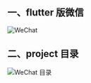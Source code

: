 ## 一、flutter 版微信

![WeChat](https://upload-images.jianshu.io/upload_images/13588982-6c0c3580714ee3f9.png?imageMogr2/auto-orient/strip%7CimageView2/2/w/1240)


## 二、project 目录


![WeChat 目录](https://upload-images.jianshu.io/upload_images/13588982-ab845fb1d793b7a2.png?imageMogr2/auto-orient/strip%7CimageView2/2/w/1240)

